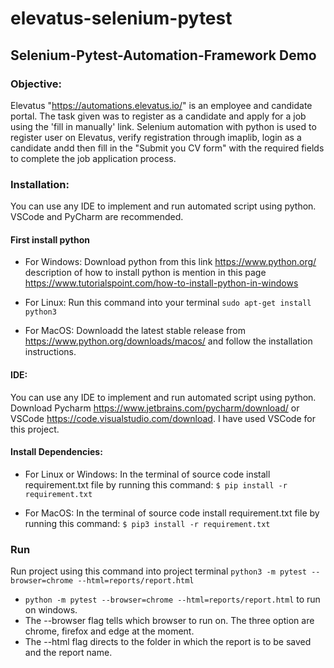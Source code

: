 # elevatus-selenium-pytest
## Selenium-Pytest-Automation-Framework Demo
### Objective:
Elevatus "https://automations.elevatus.io/" is an employee and candidate portal. The task given was to register as a candidate and apply for a job using the 'fill in manually' link.
Selenium automation with python is used to register user on Elevatus, verify registration through imaplib, login as a candidate andd then fill in the "Submit you CV form" with the required fields to complete the job application process.

### Installation:
You can use any IDE to implement and run automated script using python. VSCode and PyCharm are recommended.

#### First install python 
* For Windows:
Download python from this link https://www.python.org/ description of how to install python is mention in this page https://www.tutorialspoint.com/how-to-install-python-in-windows 

* For Linux:
Run this command into your terminal `sudo apt-get install python3`

* For MacOS:
Downloadd the latest stable release from https://www.python.org/downloads/macos/ and follow the installation instructions.

#### IDE: 
You can use any IDE to implement and run automated script using python. 
Download Pycharm https://www.jetbrains.com/pycharm/download/ or VSCode https://code.visualstudio.com/download. I have used VSCode for this project.

#### Install Dependencies:
* For Linux or Windows:
In the terminal of source code install requirement.txt file by running this command:
 `$ pip install -r requirement.txt`

* For MacOS:
In the terminal of source code install requirement.txt file by running this command:
 `$ pip3 install -r requirement.txt`
 
 ### Run
 Run project using this command into project terminal
`python3 -m pytest --browser=chrome --html=reports/report.html`

* `python -m pytest --browser=chrome --html=reports/report.html` to run on windows.
* The --browser flag tells which browser to run on. The three option are chrome, firefox and edge at the moment.
* The --html flag directs to the folder in which the report is to be saved and the report name.









